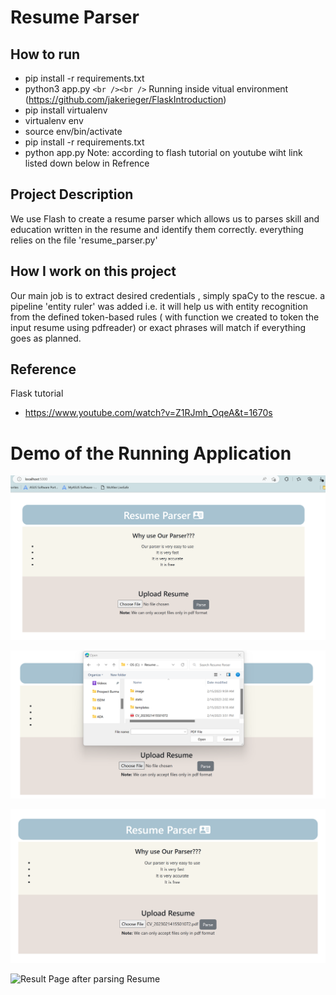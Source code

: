 # Resume Parser

## How to run

- pip install -r requirements.txt
- python3 app.py  `<br /><br />`
  Running inside vitual environment (https://github.com/jakerieger/FlaskIntroduction)
- pip install virtualenv
- virtualenv env
- source env/bin/activate
- pip install -r requirements.txt
- python app.py
  Note: according to flash tutorial on youtube wiht link listed down below in Refrence

## Project Description

We use Flash to create a resume parser which allows us to parses skill and education written in the resume and identify them correctly. everything relies on the file 'resume_parser.py'

## How I work on this project

Our main job is to extract desired credentials , simply spaCy to the rescue. a pipeline 'entity ruler' was added  i.e. it will help us with entity recognition from the defined token-based rules ( with function we created to token the input resume using pdfreader) or exact phrases will match if everything goes as planned.

## Reference

Flask tutorial

- https://www.youtube.com/watch?v=Z1RJmh_OqeA&t=1670s

# Demo of the Running Application

![1676429993706](image/Readme/1676429993706.png)

![1676430903082](image/Readme/1676430903082.png)

![1676430956020](image/Readme/1676430956020.png)

![Result Page after parsing Resume](https://user-images.githubusercontent.com/28766535/217636972-a1afda82-8f41-4d58-b33c-769fe1723769.png)
